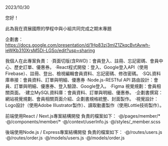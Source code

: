 2023/10/30

您好！

此為我在資展國際的學程中與小組共同完成之期末專題

企劃書：https://docs.google.com/presentation/d/1Hp83zj3mIZ1ZkqcBvtAvwh-ieWKb310XrsM5Di-LGSo/edit?usp=sharing

我個人在此專案負責：
    ·頁面切版(含RWD)：會員登入、註冊、忘記密碼、會員中心、歷史訂單、優惠券。
    ·React程式開發：登入、Google登入API（使用Firebase）、註冊、登出、檢視編輯會員資料、忘記密碼、修改密碼。
    ·SQL資料庫串接：會員資料、訂單與明細、優惠券
    ·Node.js-RESTful API 路由設計：會員、訂單與明細、優惠券、登入驗證、Google登入。
    ·Figma 視覺規劃：會員相關頁面。
    ·建立MySQL資料庫：會員資料、訂單與明細、優惠券。
    ·企劃書撰寫：網站視覺規劃、會員相關頁面介紹、企劃書規格統整、封面製作。
    ·視覺設計：Logo設計（使用Adobe Illustrator製作）、讀取動畫製作（使用Lottie技術製作）。

前端使用React / Next.js專案結構開發
    負責的檔案如下：
        ·@/pages/member/*
        ·@/components/member/*
        ·@/context/userInfo.js
        ·@/styles/_member.scss


後端使用Node.js / Express專案結構開發
    負責的檔案如下：
        ·@/routes/users.js
        ·@/routes/order.js
        ·@/models/users.js
        ·@/models/order.js


